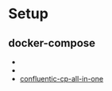 
# Setup

## docker-compose
- [](https://www.baeldung.com/ops/kafka-docker-setup)
- [](https://devocean.sk.com/blog/techBoardDetail.do?ID=164016)
- [confluentic-cp-all-in-one](https://github.com/confluentinc/cp-all-in-one/blob/master/cp-all-in-one/docker-compose.yml)


